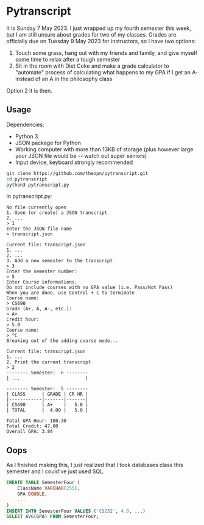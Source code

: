 # Pytranscript

It is Sunday 7 May 2023. I just wrapped up my fourth semester this week, but I am still unsure about grades for two of my classes. Grades are officially due on Tuesday 9 May 2023 for instructors, so I have two options:

1. Touch some grass, hang out with my friends and family, and give myself some time to relax after a tough semester
2. Sit in the room with Diet Coke and make a grade calculator to "automate" process of calculating what happens to my GPA if I get an A- instead of an A in the philosophy class

Option 2 it is then.

## Usage

Dependencies:

- Python 3
- JSON package for Python
- Working computer with more than 13KB of storage (plus however large your JSON file would be -- watch out super seniors)
- Input device, keyboard strongly recommended

```sh
git clone https://github.com/theopn/pytranscript.git
cd pytranscript
python3 pytranscript.py
```

In pytranscript.py:

```
No file currently open
1. Open (or create) a JSON transcript
2. ...
> 1
Enter the JSON file name
> transcript.json

Current file: transcript.json
1. ...
2. ...
3. Add a new semester to the transcript
> 3
Enter the semester number:
> 5
Enter Course informations.
Do not include courses with no GPA value (i.e. Pass/Not Pass)
When you are done, use Control + c to termimate
Course name:
> CS690
Grade (A+, A, A-, etc.):
> A+
Credit hour:
> 5.0
Course name:
> ^C
Breaking out of the adding course mode...

Current file: transcript.json
1. ...
2. Print the current transcript
> 2
-------- Semester:  n --------
| ...                        |

-------- Semester:  5 --------
| CLASS      | GRADE | CR HR |
|------------|-------|-------|
| CS690      | A+    |   5.0 |
| TOTAL      |  4.00 |   5.0 |

Total GPA Hour: 180.30
Total Credit: 47.00
Overall GPA: 3.84
```

## Oops

As I finished making this, I just realized that I took databases class this semester and I could've just used SQL.

```sql
CREATE TABLE SemesterFour (
    ClassName VARCHAR(255),
    GPA DOUBLE,
    ...
)
INSERT INTO SemesterFour VALUES ('CS252', 4.0, ...)
SELECT AVG(GPA) FROM SemesterFour;
```

